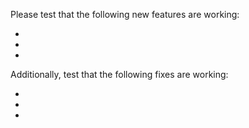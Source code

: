 Please test that the following new features are working:

- 
- 
- 

Additionally, test that the following fixes are working:

-
-
-
